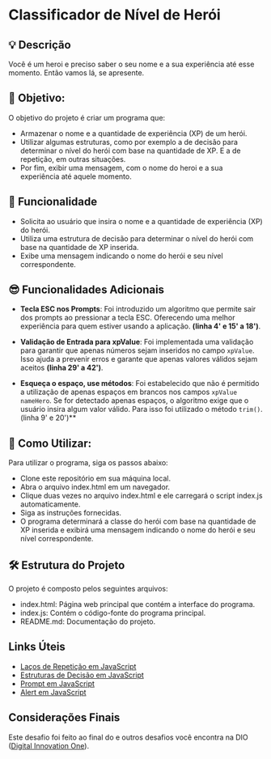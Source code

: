 
# Classificador de Nível de Herói


## 💡 Descrição 
Você é um heroi e preciso saber o seu nome e a sua experiência até esse momento. Então vamos lá, se apresente.


## 📌 Objetivo: 

O objetivo do projeto é criar um programa que:

- Armazenar o nome e a quantidade de experiência (XP) de um herói.
- Utilizar algumas estruturas, como por exemplo a de decisão para determinar o nível do herói com base na quantidade de XP. E a de repetição, em outras situações.
- Por fim, exibir uma mensagem, com o nome do heroi e a sua experiência até aquele momento.

## 🗿 Funcionalidade

- Solicita ao usuário que insira o nome e a quantidade de experiência (XP) do herói.
- Utiliza uma estrutura de decisão para determinar o nível do herói com base na quantidade de XP inserida.
- Exibe uma mensagem indicando o nome do herói e seu nível correspondente.

## 😎 Funcionalidades Adicionais

- **Tecla ESC nos Prompts**: Foi introduzido um algoritmo que permite sair dos prompts ao pressionar a tecla ESC. Oferecendo uma melhor experiência para quem estiver usando a aplicação. **(linha 4' e 15' a 18')**.

- **Validação de Entrada para xpValue**: Foi implementada uma validação para garantir que apenas números sejam inseridos no campo `xpValue`. Isso ajuda a prevenir erros e garante que apenas valores válidos sejam aceitos **(linha 29' a 42')**.

- **Esqueça o espaço, use métodos**: Foi estabelecido que não é permitido a utilização de apenas espaços em brancos nos campos `xpValue`  `nameHero`. Se for detectado apenas espaços, o algoritmo exige que o usuário insira algum valor válido. Para isso foi utilizado o método `trim()`. (linha 9' e 20')**


## 🧶  Como Utilizar:

Para utilizar o programa, siga os passos abaixo:

- Clone este repositório em sua máquina local.
- Abra o arquivo index.html em um navegador.
- Clique duas vezes no arquivo index.html e ele carregará o script index.js automaticamente.
- Siga as instruções fornecidas.
- O programa determinará a classe do herói com base na quantidade de XP inserida e exibirá uma mensagem indicando o nome do herói e seu nível correspondente.

## 🛠️ Estrutura do Projeto

O projeto é composto pelos seguintes arquivos:

- index.html: Página web principal que contém a interface do programa.
- index.js: Contém o código-fonte do programa principal.
- README.md: Documentação do projeto.

## Links Úteis


- [Laços de Repetição em JavaScript](https://developer.mozilla.org/pt-BR/docs/Web/JavaScript/Guide/Lacos_e_iteracoes)
- [Estruturas de Decisão em JavaScript](https://developer.mozilla.org/pt-BR/docs/Web/JavaScript/Guide/Estruturas_de_controle_de_fluxo)
- [Prompt em JavaScript](https://developer.mozilla.org/pt-BR/docs/Web/API/Window/prompt)
- [Alert em JavaScript](https://developer.mozilla.org/pt-BR/docs/Web/API/Window/alert)



## Considerações Finais
Este desafio foi feito ao final do e outros desafios você encontra na DIO ([Digital Innovation One](https://digitalinnovation.one/)). 

